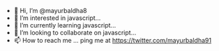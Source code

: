 - 👋 Hi, I’m @mayurbaldha8
- 👀 I’m interested in javascript...
- 🌱 I’m currently learning javascript...
- 💞️ I’m looking to collaborate on javascript...
- 📫 How to reach me ...
 ping me at https://twitter.com/mayurbaldha91
<!---
mayurbaldha8/mayurbaldha8 is a ✨ special ✨ repository because its `README.md` (this file) appears on your GitHub profile.
You can click the Preview link to take a look at your changes.
--->
